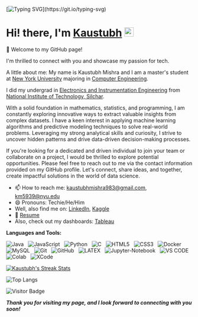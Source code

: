 [![Typing SVG](https://readme-typing-svg.demolab.com?font=Fira+Code&size=25&duration=3500&pause=750&color=47f0d7&center=true&vCenter=true&width=1000&height=100&lines=.+.+.+💬+Hello+💬+.+.+.;.+.+.+🔺+Welcome+To+My+Page+🔻+.+.+.;.+.+.+⚜️+Thanks+for+Dropping+by!!+%3A&#41;+⚜️+.+.+.;.+.+.+🔔+Looking+forward+to+know+you+as+well!!+%3A&#41;+🔔+.+.+.;)](https://git.io/typing-svg)


# <div align="center">
   <h1>Hi! there, I'm <a href= "https://github.com/chromerai">Kaustubh</a> <img src="https://media.giphy.com/media/hvRJCLFzcasrR4ia7z/giphy.gif" width="25px"> </h1>
   
<!--
**chromerai/chromerai** is a ✨ _special_ ✨ repository because its `README.md` (this file) appears on your GitHub profile.
-->

👋 Welcome to my GitHub page!

I'm thrilled to connect with you and showcase my passion for tech. 

A little about me: My name is Kaustubh Mishra and I am a master's student at [New York University](https://engineering.nyu.edu/) majoring in [Computer Engineering](https://engineering.nyu.edu/academics/departments/electrical-and-computer-engineering). 

I did my undergrad in [Electronics and Instrumentation Engineering](http://eie.nits.ac.in/) from [National Institute of Technology, Silchar](http://www.nits.ac.in/). 

With a solid foundation in mathematics, statistics, and programming, I am constantly exploring innovative ways to extract valuable insights from complex datasets. I have a keen interest in applying machine learning algorithms and predictive modeling techniques to solve real-world problems. Leveraging my strong analytical skills and curiosity, I strive to uncover hidden patterns and drive data-driven decision-making processes.

If you're looking for a dedicated and driven individual to join your team or collaborate on a project, I would be thrilled to explore potential opportunities. Please feel free to reach out to me via the contact information provided on my GitHub profile. Let's connect, share ideas, and together, create impactful solutions in the world of data science.


- 📫 How to reach me: kaustubhmishra983@gmail.com, km5939@nyu.edu
- 😄 Pronouns: Techie/He/Him
- Well, also find me on: [LinkedIn](https://www.linkedin.com/in/kaustubh-mishra-54556917b/), [Kaggle](https://www.kaggle.com/chromerai)
- 📝 [Resume](https://drive.google.com/file/d/1wmsssqaHQ1UlaRkt4WL3MO8gdVOksWg6/view?usp=sharing)
- Also, check out my dashboards: [Tableau](https://public.tableau.com/app/profile/kaustubh.mishra7085)


**Languages and Tools:** 

![Java](https://img.shields.io/badge/-Java-black?logo=java&style=social)&nbsp;&nbsp;
![JavaScript](https://img.shields.io/badge/-JavaScript-black?logo=javascript&style=social)&nbsp;&nbsp;
![Python](https://img.shields.io/badge/-Python-black?logo=Python&style=social)&nbsp;&nbsp;
![C](https://img.shields.io/badge/-C-black?logo=c&style=social)&nbsp;&nbsp;
![HTML5](https://img.shields.io/badge/-HTML5-black?logo=html5&style=social)&nbsp;&nbsp;
![CSS3](https://img.shields.io/badge/-CSS3-black?logo=css3&style=social)&nbsp;&nbsp;
![Docker](https://img.shields.io/badge/-Docker-black?logo=Docker&style=social)&nbsp;&nbsp;
![MySQL](https://img.shields.io/badge/-MySQL-black?logo=mysql&style=social)&nbsp;&nbsp;
![Git](https://img.shields.io/badge/-Git-black?logo=git&style=social)&nbsp;&nbsp;
![GitHub](https://img.shields.io/badge/-GitHub-black?logo=github&style=social)&nbsp;&nbsp;
![LATEX](https://img.shields.io/badge/-LATEX-black?logo=latex&style=social)&nbsp;&nbsp;
![Jupyter-Notebook](https://img.shields.io/badge/-Jupyter-black?logo=jupyter&style=social)&nbsp;&nbsp;
![VS CODE](https://img.shields.io/badge/Visual_Studio_Code-0078D4?style=for-the-badge&logo=visual%20studio%20code&logoColor=white)&nbsp;&nbsp;
![Colab](https://img.shields.io/badge/Colab-F9AB00?style=for-the-badge&logo=googlecolab&color=525252)&nbsp;&nbsp;
![XCode](https://img.shields.io/badge/Xcode-007ACC?style=for-the-badge&logo=Xcode&logoColor=white)&nbsp;&nbsp;

[![Kaustubh's Streak Stats](https://streak-stats.demolab.com/?user=chromerai&theme=tokyonight&date_format=[Y.]n.j)](https://git.io/streak-stats)

![Top Langs](https://github-readme-stats.vercel.app/api/top-langs/?username=chromerai&theme=tokyonight)

![Visitor Badge](https://visitor-badge.laobi.icu/badge?page_id=chromerai.chromerai)

***Thank you for visiting my page, and I look forward to connecting with you soon!***

